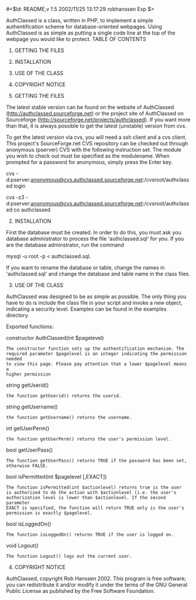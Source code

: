#<$Id: README,v 1.5 2002/11/25 13:17:29 robhanssen Exp $>

AuthClassed is a class, written in PHP, to implement a simple authentification scheme for 
database-oriented webpages. Using AuthClassed is as simple as putting a single code line 
at the top of the webpage you would like to protect.
TABLE OF CONTENTS

1. GETTING THE FILES
2. INSTALLATION
3. USE OF THE CLASS
4. COPYRIGHT NOTICE


1. GETTING THE FILES

The latest stable version can be found on the website of AuthClassed
(http://authclassed.sourceforge.net) or the project site of AuthClassed on
Sourceforge (http://sourceforge.net/projects/authclassed). If you want more than that, it is
always possible to get the latest (unstable) version from cvs.

To get the latest version via cvs, you will need a ssh client and a cvs
client. This project's SourceForge.net CVS repository can be checked out
through anonymous (pserver) CVS with the following instruction set. The
module you wish to check out must be specified as the modulename. When
prompted for a password for anonymous, simply press the Enter key. 

cvs -d:pserver:anonymous@cvs.authclassed.sourceforge.net:/cvsroot/authclassed login 
 
cvs -z3 -d:pserver:anonymous@cvs.authclassed.sourceforge.net:/cvsroot/authclassed co authclassed


2. INSTALLATION

First the database must be created. In order to do this, you must ask you
database administrator to process the file 'authclassed.sql' for you. If you
are the database adminstrator, run the command

mysql -u root -p < authclassed.sql.

If you want to rename the database or table, change the names in
'authclassed.sql' and change the database and table name in the class files.

3. USE OF THE CLASS

AuthClassed was designed to be as simple as possible. The only thing you
have to do is include the class file in your script and invoke a new object,
indicating a security level. Examples can be found in the examples
directory.

Exported functions:

constructor AuthClassed(int $pagelevel)

    The constructor function sets up the authentification mechanism. The
    required parameter $pagelevel is an integer indicating the permission needed
    to view this page. Please pay attention that a lower $pagelevel means a 
    higher permission

string getUserid()

    the function getUserid() returns the userid.

string getUsername()

    the function getUsername() returns the username.

int getUserPerm()

    the function getUserPerm() returns the user's permission level.

bool getUserPass()

    The function getUserPass() returns TRUE if the password has been set,
    otherwise FALSE. 

bool isPermitted(int $pagelevel [,EXACT])

    The function isPermitted(int $actionlevel) returns true is the user
    is authorized to do the action with $actionlevel (i.e. the user's
    authorization level is lower than $actionlevel. If the second parameter
    EXACT is specified, the function will return TRUE only is the user's
    permission is exactly $pagelevel.

bool isLoggedOn()

    The function isLoggedOn() returns TRUE if the user is logged on.

void Logout()

    The function Logout() logs out the current user.

4. COPYRIGHT NOTICE

AuthClassed, copyright Rob Hanssen 2002. This program is free software; you can
redistribute it and/or modify it under the terms of the GNU General Public License as published
by the Free Software Foundation.